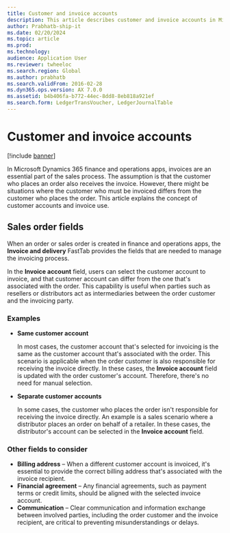 ```yaml
---
title: Customer and invoice accounts
description: This article describes customer and invoice accounts in Microsoft Dynamics 365 Finance.
author: Prabhatb-ship-it
ms.date: 02/20/2024
ms.topic: article
ms.prod: 
ms.technology: 
audience: Application User
ms.reviewer: twheeloc
ms.search.region: Global
ms.author: prabhatb
ms.search.validFrom: 2016-02-28
ms.dyn365.ops.version: AX 7.0.0
ms.assetid: b4b406fa-b772-44ec-8dd8-8eb818a921ef
ms.search.form: LedgerTransVoucher, LedgerJournalTable
---
```


# Customer and invoice accounts

[!include [banner](../includes/banner.md)]

In Microsoft Dynamics 365 finance and operations apps, invoices are an essential part of the sales process. The assumption is that the customer who places an order also receives the invoice. However, there might be situations where the customer who must be invoiced differs from the customer who places the order. This article explains the concept of customer accounts and invoice use.

## Sales order fields

When an order or sales order is created in finance and operations apps, the **Invoice and delivery** FastTab provides the fields that are needed to manage the invoicing process.

In the **Invoice account** field, users can select the customer account to invoice, and that customer account can differ from the one that's associated with the order. This capability is useful when parties such as resellers or distributors act as intermediaries between the order customer and the invoicing party.

### Examples

- **Same customer account**

    In most cases, the customer account that's selected for invoicing is the same as the customer account that's associated with the order. This scenario is applicable when the order customer is also responsible for receiving the invoice directly. In these cases, the **Invoice account** field is updated with the order customer's account. Therefore, there's no need for manual selection.

- **Separate customer accounts**

    In some cases, the customer who places the order isn't responsible for receiving the invoice directly. An example is a sales scenario where a distributor places an order on behalf of a retailer. In these cases, the distributor's account can be selected in the **Invoice account** field.

### Other fields to consider

- **Billing address** – When a different customer account is invoiced, it's essential to provide the correct billing address that's associated with the invoice recipient.
- **Financial agreement** – Any financial agreements, such as payment terms or credit limits, should be aligned with the selected invoice account.
- **Communication** – Clear communication and information exchange between involved parties, including the order customer and the invoice recipient, are critical to preventing misunderstandings or delays.
